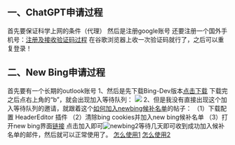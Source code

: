 ﻿## 一、ChatGPT申请过程
首先要保证科学上网的条件（代理）
然后是注册google账号
还要注册一个国外手机号：[注册及接收验证码过程](https://juejin.cn/post/7173447848292253704)
在谷歌浏览器上收一次验证码就行了，之后可以重复登录！

## 二、New Bing申请过程
首先要有一个长期的outlook账号
1、然后是先下载Bing-Dev版本[点击下载](https://www.microsoftedgeinsider.com/zh-cn/download/dev)
下载完之后点右上角的“b”，就会出现加入等待队列：
![](F:\Google下载\newbing.png)
2、但是我没有直接出现这个加入等待队列的邀请，就跟着这个[如何加入newbing候补名单](https://blog.csdn.net/qq_23323539/article/details/129059941?spm=1001.2101.3001.6650.1&utm_medium=distribute.pc_relevant.none-task-blog-2~default~CTRLIST~Rate-1-129059941-blog-129032253.pc_relevant_multi_platform_whitelistv3&depth_1-utm_source=distribute.pc_relevant.none-task-blog-2~default~CTRLIST~Rate-1-129059941-blog-129032253.pc_relevant_multi_platform_whitelistv3&utm_relevant_index=2)的帖子：
（1）下载配置 HeaderEditor 插件
（2）清除bing cookies并加入new bing候补名单
（3）打开new bing界面[链接](https://www.bing.com/new)
点击加入即可![newbing2](F:\Google下载\newbing2.png)等待几天即可收到成功加入候补名单的邮件，然后就可以正常使用了。
[怎么使用1](https://blog.csdn.net/weixin_49767895/article/details/129071748)
[怎么使用2](https://blog.csdn.net/weixin_45889655/article/details/129074562?spm=1001.2101.3001.6661.1&utm_medium=distribute.pc_relevant_t0.none-task-blog-2~default~CTRLIST~Rate-1-129074562-blog-129032253.pc_relevant_multi_platform_whitelistv3&depth_1-utm_source=distribute.pc_relevant_t0.none-task-blog-2~default~CTRLIST~Rate-1-129074562-blog-129032253.pc_relevant_multi_platform_whitelistv3&utm_relevant_index=1)


